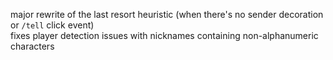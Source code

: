 major rewrite of the last resort heuristic (when there's no sender decoration or `/tell` click event)  
fixes player detection issues with nicknames containing non-alphanumeric characters